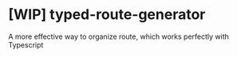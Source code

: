 # [WIP] typed-route-generator

A more effective way to organize route, which works perfectly with Typescript
